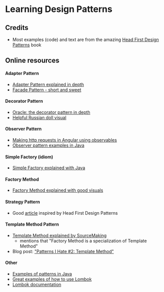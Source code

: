 # Learning Design Patterns

## Credits
- Most examples (code) and text are from the amazing [Head First Design Patterns](https://www.amazon.ca/Head-First-Design-Patterns-Brain-Friendly/dp/0596007124) book

## Online resources

#### Adapter Pattern
- [Adapter Pattern explained in depth](https://stackify.com/design-patterns-explained-adapter-pattern-with-code-examples/)
- [Facade Pattern - short and sweet](https://sourcemaking.com/design_patterns/facade)

#### Decorator Pattern
- [Oracle: the decorator pattern in depth](https://blogs.oracle.com/javamagazine/the-decorator-pattern-in-depth)
- [Helpful Russian doll visual](https://refactoring.guru/design-patterns/decorator)

#### Observer Pattern
- [Making http requests in Angular using observables](https://vegibit.com/how-to-make-http-requests-in-angular-using-observables/)
- [Observer pattern examples in Java](https://www.baeldung.com/java-observer-pattern) 

#### Simple Factory (idiom)
- [Simple Factory explained with Java](https://medium.com/nestedif/java-simple-factory-pattern-9c2538dd0265)

#### Factory Method
- [Factory Method explained with good visuals](https://refactoring.guru/design-patterns/factory-method)

#### Strategy Pattern
- Good [article](https://www.freecodecamp.org/news/the-strategy-pattern-explained-using-java-bc30542204e0/) inspired by Head First Design Patterns

#### Template Method Pattern
- [Template Method explained by SourceMaking](https://sourcemaking.com/design_patterns/template_method)
    - mentions that "Factory Method is a specialization of Template Method"
- Blog post: ["Patterns I Hate #2: Template Method"](https://puredanger.github.io/tech.puredanger.com/2007/07/03/pattern-hate-template/)
 
#### Other
- [Examples of patterns in Java](https://stackoverflow.com/questions/1673841/examples-of-gof-design-patterns-in-javas-core-libraries/2707195#2707195)
- [Great examples of how to use Lombok](https://bytes.grubhub.com/lombok-makes-java-cool-again-171102bdcc52)
- [Lombok documentation](https://projectlombok.org/)
